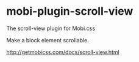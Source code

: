 # mobi-plugin-scroll-view

The scroll-view plugin for Mobi.css

Make a block element scrollable.

http://getmobicss.com/docs/scroll-view.html
